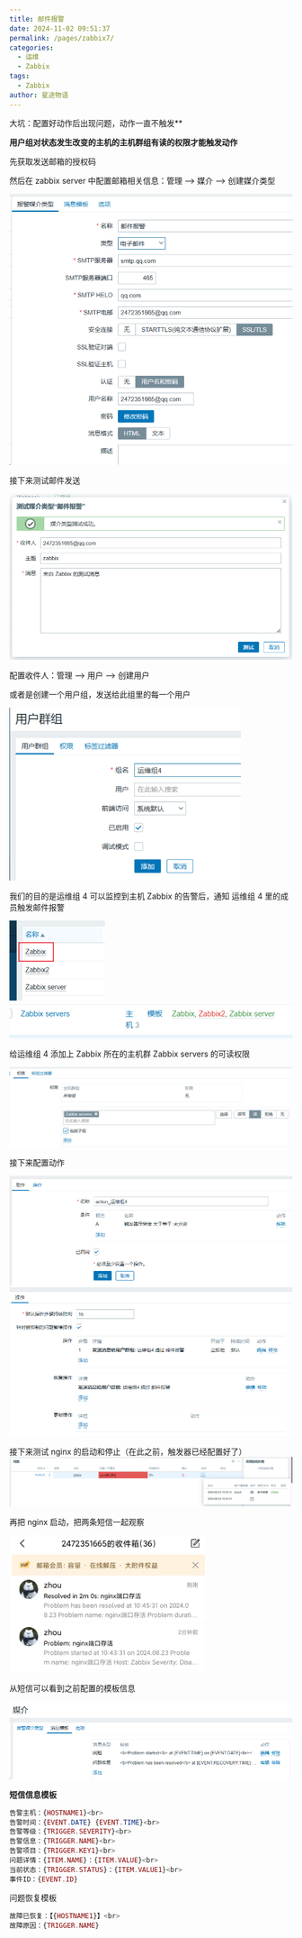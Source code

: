 ```yaml
---
title: 邮件报警
date: 2024-11-02 09:51:37
permalink: /pages/zabbix7/
categories:
  - 运维
  - Zabbix
tags:
  - Zabbix
author: 星途物语
---
```

大坑：配置好动作后出现问题，动作一直不触发**

**用户组对状态发生改变的主机的主机群组有读的权限才能触发动作**

先获取发送邮箱的授权码

然后在 zabbix server 中配置邮箱相关信息：管理 --> 媒介 --> 创建媒介类型

 <img src="/img/image-20240822172346487.png" alt="image-20240822172346487" style="zoom:80%;" />

接下来测试邮件发送

 <img src="/img/a3ed95ec2ebdcbd606132880293e5ed.png" alt="a3ed95ec2ebdcbd606132880293e5ed" style="zoom:80%;" />

配置收件人：管理 --> 用户 --> 创建用户

或者是创建一个用户组，发送给此组里的每一个用户

 <img src="/img/image-20240823103451521.png" alt="image-20240823103451521" style="zoom:80%;" />

我们的目的是运维组 4 可以监控到主机  Zabbix 的告警后，通知 运维组 4 里的成员触发邮件报警

 <img src="/img/image-20240823103817443.png" alt="image-20240823103817443" style="zoom:80%;" />![image-20240823103932639](/img/image-20240823103932639.png)

给运维组 4 添加上 Zabbix 所在的主机群 Zabbix servers 的可读权限

 <img src="/img/image-20240823104008728.png" alt="image-20240823104008728" style="zoom:80%;" />

接下来配置动作

 <img src="/img/image-20240823104109920.png" alt="image-20240823104109920" style="zoom:80%;" />

 <img src="/img/image-20240823104205800.png" alt="image-20240823104205800" style="zoom:80%;" />

接下来测试 nginx 的启动和停止（在此之前，触发器已经配置好了）<img src="/img/image-20240823104418299.png" alt="image-20240823104418299" style="zoom:80%;" />

再把 nginx 启动，把两条短信一起观察

 <img src="/img/1724381296538.png" alt="1724381296538" style="zoom:80%;" />

从短信可以看到之前配置的模板信息

 <img src="/img/image-20240823104908198.png" alt="image-20240823104908198" style="zoom:80%;" />



**短信信息模板**

```php
告警主机：{HOSTNAME1}<br>
告警时间：{EVENT.DATE} {EVENT.TIME}<br>
告警等级：{TRIGGER.SEVERITY}<br>
告警信息：{TRIGGER.NAME}<br>
告警项目：{TRIGGER.KEY1}<br>
问题详情：{ITEM.NAME}：{ITEM.VALUE}<br>
当前状态：{TRIGGER.STATUS}：{ITEM.VALUE1}<br>
事件ID：{EVENT.ID}
```

问题恢复模板

```php
故障已恢复：【{HOSTNAME1}】<br>
故障原因：{TRIGGER.NAME}
```